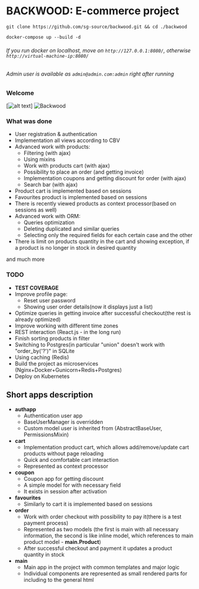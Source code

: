 # BACKWOOD: E-commerce project 

`git clone https://github.com/sg-source/backwood.git && cd ./backwood `

`docker-compose up --build -d`
###### If you run docker on localhost, move on `http://127.0.0.1:8080/`, otherwise `http://virtual-machine-ip:8080/`

###### Admin user is available as `admin@admin.com:admin` right after running

### Welcome

[//]: # ( ![Backwood]&#40;/web/GH/backwood.png&#41;)

[![alt text](./wev/GH/backwood.gif "Logo")]
<img src="./wev/GH/backwood.gif" alt="Backwood">


### What was done
- User registration & authentication
- Implementation all views according to CBV
- Advanced work with products:
    - Filtering (with ajax)
    - Using mixins
    - Work with products cart (with ajax)
    - Possibility to place an order (and getting invoice)
    - Implementation coupons and getting discount for order (with ajax)
    - Search bar (with ajax)
- Product cart is implemented based on sessions
- Favourites product is implemented based on sessions
- There is recently viewed products as context processor(based on sessions as well)
- Advanced work with ORM:
    - Queries optimization
    - Deleting duplicated and similar queries
    - Selecting only the required fields for each certain case and the other
- There is limit on products quantity in the cart and showing exception, if a product is no longer in stock in desired quantity 

and much more


### TODO
- **TEST COVERAGE**
- Improve profile page:
    - Reset user password
    - Showing user order details(now it displays just a list)
- Optimize queries in getting invoice after successful checkout(the rest is already optimized)
- Improve working with different time zones
- REST interaction (React.js - in the long run)
- Finish sorting products in filter
- Switching to Postgres(in particular "union" doesn't work with "order_by('?')" in SQLite
- Using caching (Redis)
- Build the project as microservices (Nginx+Docker+Gunicorn+Redis+Postgres)
- Deploy on Kubernetes

## Short apps description
- **authapp**
    - Authentication user app
    - BaseUserManager is overridden 
    - Custom model user is inherited from (AbstractBaseUser, PermissionsMixin)
- **cart**
  - Implementation product cart, which allows add/remove/update cart products without page reloading
  - Quick and comfortable cart interaction
  - Represented as context processor
- **coupon**
  - Coupon app for getting discount
  - A simple model for with necessary field
  - It exists in session after activation
- **favourites**
  - Similarly to cart it is implemented based on sessions
- **order**
  - Work with order checkout with possibility to pay it(there is a test payment process)
  - Represented as two models (the first is main with all necessary information, the second is like inline model, which references to main product model - **main.Product**)
  - After successful checkout and payment it updates a product quantity in stock
- **main**
  - Main app in the project with common templates and major logic
  - Individual components are represented as small rendered parts for including to the general html
